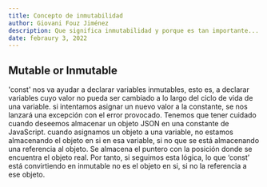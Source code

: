 ```yaml
---
title: Concepto de inmutabilidad
author: Giovani Fouz Jiménez
description: Que significa inmutabilidad y porque es tan importante...
date: febraury 3, 2022
---
```


  ## Mutable or Inmutable
  'const' nos va ayudar a declarar variables inmutables, 
  esto es, a declarar variables cuyo valor no pueda ser 
  cambiado a lo largo del ciclo de vida de una variable.
  si intentamos asignar un nuevo valor a la constante, 
  se nos lanzará una excepción con el error provocado.
  Tenemos que tener cuidado cuando deseemos almacenar 
  un objeto JSON en una constante de JavaScript.
  cuando asignamos un objeto a una variable, no estamos 
  almacenando el objeto en si en esa variable, si no que
  se está almacenando una referencia al objeto. Se almacena 
  el puntero con la posición donde se encuentra el objeto real.
  Por tanto, si seguimos esta lógica, lo que ‘const’ está convirtiendo 
  en inmutable no es el objeto en si, si no la referencia a ese objeto. 